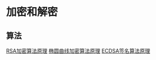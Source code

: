 # 加密和解密

## 算法

[RSA加密算法原理](https://qianniu.fun/2022/RSA加密算法原理/)
[椭圆曲线加密算法原理](https://qianniu.fun/2022/椭圆曲线加密算法原理/)
[ECDSA签名算法原理](https://qianniu.fun/2022/ECDSA签名算法原理/)
